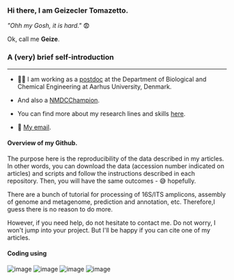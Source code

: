 

### Hi there, I am Geizecler Tomazetto.  

*"Ohh my Gosh, it is hard."* 😨

Ok, call me **Geize**.



### A (very) brief self-introduction

------------------------------------------------------------------------

-   👩‍🔬 I am working as a <a href="https://pure.au.dk/portal/en/persons/geizecler-tomazetto(ed7ae466-d9ce-4608-8171-4c3452177cf3).html"> postdoc</a> at the Department of Biological and Chemical Engineering at Aarhus University, Denmark.

-   And also a <a href ="https://microbiomedata.org/nmdc-champions/"> NMDCChampion</a>.

-   You can find more about my research lines and skills <a href="https://geize.github.io">here</a>.

-   📧 <a href = "mailto:geizetomazetto@gmail.com"> My email</a>.

#### Overview of my Github.

The purpose here is the reproducibility of the data described in my articles. In other words, you can download the data (accession number indicated on articles) and scripts and follow the instructions described in each repository. Then, you will have the same outcomes - 😅 hopefully.

There are a bunch of tutorial for processing of 16S/ITS amplicons, assembly of genome and metagenome, prediction and annotation, etc. Therefore,I guess there is no reason to do more.

However, if you need help, do not hesitate to contact me. Do not worry, I won't jump into your project. But I'll be happy if you can cite one of my articles.

#### Coding using

![image](https://img.shields.io/badge/Bash%20Script-121011?style=for-the-badge&logo=gnu-bash&logoColor=white) ![image](https://img.shields.io/badge/Python-14354C?style=for-the-badge&logo=python&logoColor=blue) ![image](https://img.shields.io/badge/R-276DC3?style=for-the-badge&logo=r&logoColor=white) ![image](https://img.shields.io/badge/Markdown-000000?style=for-the-badge&logo=markdown&logoColor=white)


